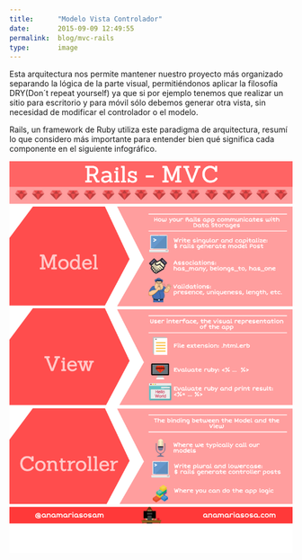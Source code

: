 ```yaml
---
title:  	"Modelo Vista Controlador"
date:   	2015-09-09 12:49:55
permalink: 	blog/mvc-rails
type: 		image
---
```


Esta arquitectura nos permite mantener nuestro proyecto más organizado separando la lógica de la parte visual, permitiéndonos aplicar la filosofía DRY(Don´t repeat yourself) ya que si por ejemplo tenemos que realizar un sitio para escritorio y para móvil sólo debemos generar otra vista, sin necesidad de modificar el controlador o el modelo.

Rails, un framework de Ruby utiliza este paradigma de arquitectura, resumí lo que considero más importante para entender bien qué significa cada componente en el siguiente infográfico.

![anamariasosa anamariasosam](/img/mvc.png "MVC")